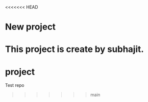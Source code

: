 <<<<<<< HEAD
# New project

This project is create by subhajit.
=======
# project
Test repo
>>>>>>> main

